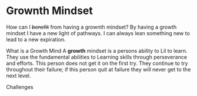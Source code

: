 # Grownth Mindset
 How can I ~~benefit~~ from having a grownth mindset? 
By having a growth mindset I have a new light of pathways. I can always lean something new to lead to a new expiration. 

What is a Growth Mind
 A **growth** mindset is a persons ability to Lil to learn. They use the fundamental abilities to Learning skills through perseverance and efforts. This person does not get it on the first try. They continue to try throughout their failure; if this person quit at failure they will never get to the next level. 
 
 Challenges 







